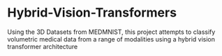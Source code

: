 # Hybrid-Vision-Transformers
Using the 3D Datasets from MEDMNIST, this project attempts to classify volumetric medical data from a range of modalities using a hybrid vision transformer architecture
